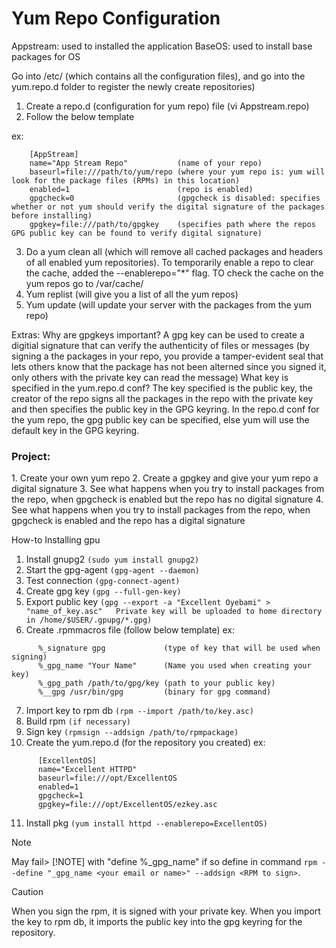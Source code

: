 <h1>Yum Repo Configuration</h1>

Appstream: used to installed the application
BaseOS: used to install base packages for OS

Go into /etc/ (which contains all the configuration files), and go into the yum.repo.d folder to register the newly create repositories)
1. Create a repo.d (configuration for yum repo) file (vi Appstream.repo)
2. Follow the below template
 
 ex:
```
    [AppStream]
    name="App Stream Repo"           (name of your repo)
    baseurl=file:///path/to/yum/repo (where your yum repo is: yum will look for the package files (RPMs) in this location)
    enabled=1                        (repo is enabled)
    gpgcheck=0                       (gpgcheck is disabled: specifies whether or not yum should verify the digital signature of the packages before installing)
    gpgkey=file:///path/to/gpgkey    (specifies path where the repos GPG public key can be found to verify digital signature)
```

3. Do a yum clean all (which will remove all cached packages and headers of all enabled yum repositories). To temporarily enable a repo to clear the cache, added the --enablerepo="*" flag. TO check the cache on the yum repos go to /var/cache/
4. Yum replist (will give you a list of all the yum repos) 
5. Yum update (will update your server with the packages from the yum repo)

Extras: 
  Why are gpgkeys important? A gpg key can be used to create a digitial signature that can verify the authenticity of files or messages (by signing a the packages in your repo, you provide a tamper-evident seal that lets others know that the package has not been alterned since you signed it, only others with the private key can read the message)
  What key is specified in the yum.repo.d conf? The key specified is the public key, the creator of the repo signs all the packages in the repo with the private key and then specifies the public key in the GPG keyring. In the repo.d conf for the yum repo, the gpg public key can be specified, else yum will use the default key in the GPG keyring. 


<h3>Project:</h3> 
   1. Create your own yum repo
   2. Create a gpgkey and give your yum repo a digital signature
   3. See what happens when you try to install packages from the repo, when gpgcheck is enabled but the repo has no digital signature
   4. See what happens when you try to install packages from the repo, when gpgcheck is enabled and the repo has a digital signature

How-to Installing gpu
  1. Install gnupg2        ```(sudo yum install gnupg2)```
  2. Start the gpg-agent   ```(gpg-agent --daemon)```
  3. Test connection       ```(gpg-connect-agent)```
  4. Create gpg key        ```(gpg --full-gen-key)```
  5. Export public key     ```(gpg --export -a "Excellent Oyebami" > "name_of_key.asc"   Private key will be uploaded to home directory in /home/$USER/.gpupg/*.gpg)```
  6. Create .rpmmacros file (follow below template)
    ex:
```
      %_signature gpg             (type of key that will be used when signing)
      %_gpg_name "Your Name"      (Name you used when creating your key)
      %_gpg_path /path/to/gpg/key (path to your public key)
      %__gpg /usr/bin/gpg         (binary for gpg command)
```

  7. Import key to rpm db   ```(rpm --import /path/to/key.asc)```
  8. Build rpm              ```(if necessary)```
  9. Sign key               ```(rpmsign --addsign /path/to/rpmpackage)```
  10. Create the yum.repo.d (for the repository you created)
    ex:
```
      [ExcellentOS]
      name="Excellent HTTPD"
      baseurl=file:///opt/ExcellentOS
      enabled=1
      gpgcheck=1
      gpgkey=file:///opt/ExcellentOS/ezkey.asc
```  
  11. Install pkg          ```(yum install httpd --enablerepo=ExcellentOS)```

> [!NOTE]
> May fail> [!NOTE] with "define %_gpg_name" if so define in command ```rpm --define "_gpg_name <your email or name>" --addsign <RPM to sign>```.

> [!CAUTION]
> When you sign the rpm, it is signed with your private key. When you import the key to rpm db, it imports the public key into the gpg keyring for the repository.

